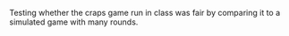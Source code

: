Testing whether the craps game run in class was fair by comparing it to a simulated game with many rounds.
